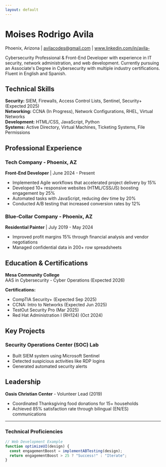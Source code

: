 ```yaml
---
layout: default
---
```


# Moises Rodrigo Avila   
Phoenix, Arizona | avilacodes@gmail.com | www.linkedin.com/in/avila-  

Cybersecurity Professional & Front-End Developer with experience in IT security, network administration, and web development. Currently pursuing an Associate's Degree in Cybersecurity with multiple industry certifications. Fluent in English and Spanish.

## Technical Skills  
**Security:** SIEM, Firewalls, Access Control Lists, Sentinel, Security+ (Expected 2025)  
**Networking:** CCNA (In Progress), Network Configurations, RHEL, Virtual Networks  
**Development:** HTML/CSS, JavaScript, Python  
**Systems:** Active Directory, Virtual Machines, Ticketing Systems, File Permissions  

## Professional Experience  

### Tech Company - Phoenix, AZ  
**Front-End Developer** | June 2024 - Present  
- Implemented Agile workflows that accelerated project delivery by 15%  
- Developed 10+ responsive websites (HTML/CSS/JS) boosting engagement by 25%  
- Automated tasks with JavaScript, reducing dev time by 20%  
- Conducted A/B testing that increased conversion rates by 12%  

### Blue-Collar Company - Phoenix, AZ  
**Residential Painter** | July 2019 - May 2024  
- Improved profit margins 15% through financial analysis and vendor negotiations  
- Managed confidential data in 200+ row spreadsheets  

## Education & Certifications  
**Mesa Community College**  
AAS in Cybersecurity - Cyber Operations (Expected 2026)  

**Certifications:**  
- CompTIA Security+ (Expected Sep 2025)  
- CCNA: Intro to Networks (Expected Jun 2025)  
- TestOut Security Pro (Mar 2025)  
- Red Hat Administration I (RH124) (Oct 2024)  

## Key Projects  

### Security Operations Center (SOC) Lab  
- Built SIEM system using Microsoft Sentinel  
- Detected suspicious activities like RDP logins  
- Generated automated security alerts  

## Leadership  
**Oasis Christian Center** - Volunteer Lead (2019)  
- Coordinated Thanksgiving food donations for 15+ households  
- Achieved 85% satisfaction rate through bilingual (EN/ES) communications  

---

### Technical Proficiencies  
```javascript
// Web Development Example
function optimizeUI(design) {
  const engagementBoost = implementABTesting(design);
  return engagementBoost > 25 ? "Success!" : "Iterate";
}
